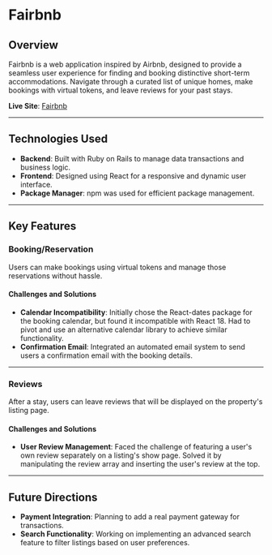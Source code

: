 # Fairbnb

## Overview

Fairbnb is a web application inspired by Airbnb, designed to provide a seamless user experience for finding and booking distinctive short-term accommodations. Navigate through a curated list of unique homes, make bookings with virtual tokens, and leave reviews for your past stays.

**Live Site**: [Fairbnb](https://fairbnb-36c07c3f3067.herokuapp.com/)

---

## Technologies Used

- **Backend**: Built with Ruby on Rails to manage data transactions and business logic.
- **Frontend**: Designed using React for a responsive and dynamic user interface.
- **Package Manager**: npm was used for efficient package management.

---

## Key Features

### Booking/Reservation

Users can make bookings using virtual tokens and manage those reservations without hassle.

#### Challenges and Solutions
- **Calendar Incompatibility**: Initially chose the React-dates package for the booking calendar, but found it incompatible with React 18. Had to pivot and use an alternative calendar library to achieve similar functionality.
- **Confirmation Email**: Integrated an automated email system to send users a confirmation email with the booking details.

---

### Reviews

After a stay, users can leave reviews that will be displayed on the property's listing page.

#### Challenges and Solutions
- **User Review Management**: Faced the challenge of featuring a user's own review separately on a listing's show page. Solved it by manipulating the review array and inserting the user's review at the top.

---

## Future Directions

- **Payment Integration**: Planning to add a real payment gateway for transactions.
- **Search Functionality**: Working on implementing an advanced search feature to filter listings based on user preferences.

